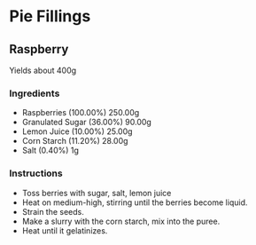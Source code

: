 # Pie Fillings

## Raspberry
Yields about 400g

### Ingredients
* Raspberries	(100.00%)	250.00g
* Granulated Sugar	(36.00%)	90.00g
* Lemon Juice	(10.00%)	25.00g
* Corn Starch	(11.20%)	28.00g
* Salt	(0.40%)	1g

### Instructions
* Toss berries with sugar, salt, lemon juice
* Heat on medium-high, stirring until the berries become liquid.
* Strain the seeds.
* Make a slurry with the corn starch, mix into the puree.
* Heat until it gelatinizes. 
   
